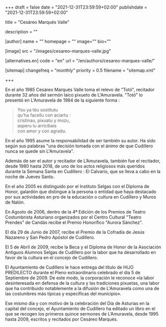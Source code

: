 +++
draft = false
date = "2021-12-31T23:59:59+02:00"
publishdate = "2021-12-31T23:59:59+02:00"

title = "Cesáreo Marqués Valle"

description = ""

[author]
    name = ""
    homepage = ""
    image=""
    bio=""

[image]
    src = "/images/cesareo-marques-valle.jpg"

[alternatives.en]
    code = "en"
    url = "/en/authors/cesareo-marques-valle/"

[sitemap]
  changefreq = "monthly"
  priority = 0.5
  filename = "sitemap.xml"

+++

En el año 1985 Cesáreo Marqués Valle toma el relevo de "Totó", recitador durante 32 años del sermón laico pixueto de L'Amuravela. "Totó" lo presentó en L'Amuravela de 1984 de la siguiente forma :

> You ya téu sostitutu\
qu'ha facellu con aciartu :\
cristinau, pixuatu y mozu,\
asperu lu arricibais\
con amor y con agradu.

En el año 1995 asume la responsabilidad de ser también su autor. Ha sido según sus palabras "una decisión tomada con el ánimo de que Cudillero nunca se quede sin L'Amuravela".

Además de ser el autor y recitador de L’Amuravela, también fue el recitador, desde 1980 hasta 2018, de uno de los actos religiosos más queridos durante la Semana Santa en Cudillero : El Calvario, que se lleva a cabo en la noche de Jueves Santo.

En el año 2005 es distinguido por el Instituto Selgas con el Diploma de Honor, galardón que distingue a la persona o entidad que haya destacado por sus actividades en pro de la educación o cultura en Cudillero y Muros de Nalón.

En Agosto de 2006, dentro de la 4ª Edición de los Premios de Teatro Costumbrista Asturiano organizados por el Centro Cultural "Teatro Prendes" de Candás recibe el Premio Honorífico "Aurora Sánchez".

El día 29 de Junio de 2007, recibe el Premio de la Cofradía de Jesús Nazareno y San Pedro Apóstol de Cudillero.

El 5 de Abril de 2009, recibe la Beca y el Diploma de Honor de la Asociación Antiguos Alumnos Selgas de Cudillero por la labor que ha desarrollado en favor de la cultura en el concejo de Cudillero.

El Ayuntamiento de Cudillero le hace entrega del título de HIJO PREDILECTO durante el Pleno extraordinario celebrado el día 5 de Septiembre de 2009. De este modo, la corporación le reconoce «la labor desinteresada  en defensa de la cultura y las tradiciones pixuetas, una labor que ha contribuido notablemente a la difusión de L'Amuravela como una de las costumbres más típicas y específicas del municipio».

Ese mismo día y con motivo de la celebración del Día de Asturias en la capital del concejo, el Ayuntamiento de Cudillero ha editado un libro en el que se recogen los primeros quince sermones de L’Amuravela, desde 1995 hasta 2009, escritos y recitados por Cesáreo Marqués.
